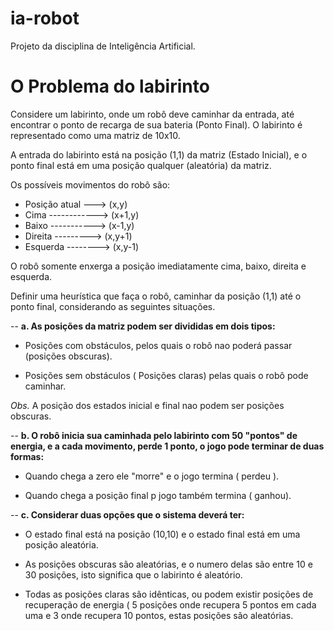 ia-robot
========

Projeto da disciplina de Inteligência Artificial.


O Problema do labirinto
=======================

Considere um labirinto, onde um robô deve caminhar da entrada, até encontrar o ponto de recarga de sua bateria
(Ponto Final). O labirinto é representado como uma matriz de 10x10.

A entrada do labirinto está na posição (1,1) da matriz (Estado Inicial), e o ponto final está em uma posição qualquer 
(aleatória) da matriz. 

Os possíveis movimentos do robô são: 

- Posição atual ---> (x,y) 
- Cima ------------> (x+1,y) 
- Baixo -----------> (x-1,y)
- Direita ---------> (x,y+1)
- Esquerda --------> (x,y-1)

O robô somente enxerga a posição imediatamente cima, baixo, direita e esquerda.

Definir uma heurística que faça o robô, caminhar da posição (1,1) até o ponto final, considerando as seguintes situações.

--
**a. As posições da matriz podem ser divididas em dois tipos:**

- Posições com obstáculos, pelos quais o robô nao poderá passar (posições obscuras).
 
- Posições sem obstáculos ( Posições claras) pelas quais o robô pode caminhar. 

*Obs.* A posição dos estados inicial e final nao podem ser posições obscuras.

--
**b. O robô inicia sua caminhada pelo labirinto com 50 "pontos" de energia, e a cada movimento, perde 1 ponto, o jogo pode terminar de duas formas:**

- Quando chega a zero ele "morre" e o jogo termina ( perdeu ).

- Quando chega a posição final p jogo também termina ( ganhou).

--
**c. Considerar duas opções que o sistema deverá ter:**

- O estado final está na posição (10,10) e o estado final está em uma posição aleatória.

- As posições obscuras são aleatórias, e o numero delas são entre 10 e 30 posições, isto significa que o labirinto é aleatório.

- Todas as posições claras são idênticas, ou podem existir posições de recuperação de energia ( 5 posições onde recupera 5 pontos em cada uma e 3 onde recupera 10 pontos, estas posições são aleatórias.
